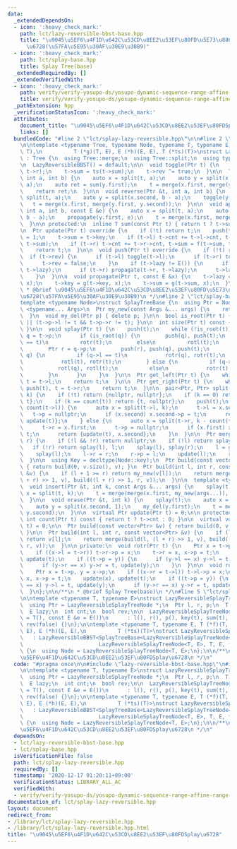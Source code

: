 ```yaml
---
data:
  _extendedDependsOn:
  - icon: ':heavy_check_mark:'
    path: lct/lazy-reversible-bbst-base.hpp
    title: "\u9045\u5EF6\u4F1D\u642C\u53CD\u8EE2\u53EF\u80FD\u5E73\u8861\u4E8C\u5206\
      \u6728(\u57FA\u5E95\u30AF\u30E9\u30B9)"
  - icon: ':heavy_check_mark:'
    path: lct/splay-base.hpp
    title: Splay Tree(base)
  _extendedRequiredBy: []
  _extendedVerifiedWith:
  - icon: ':heavy_check_mark:'
    path: verify/verify-yosupo-ds/yosupo-dynamic-sequence-range-affine-range-sum-splay.test.cpp
    title: verify/verify-yosupo-ds/yosupo-dynamic-sequence-range-affine-range-sum-splay.test.cpp
  _pathExtension: hpp
  _verificationStatusIcon: ':heavy_check_mark:'
  attributes:
    document_title: "\u9045\u5EF6\u4F1D\u642C\u53CD\u8EE2\u53EF\u80FDSplay\u6728"
    links: []
  bundledCode: "#line 2 \"lct/splay-lazy-reversible.hpp\"\n\n#line 2 \"lct/lazy-reversible-bbst-base.hpp\"\
    \n\ntemplate <typename Tree, typename Node, typename T, typename E, T (*f)(T,\
    \ T),\n          T (*g)(T, E), E (*h)(E, E), T (*ts)(T)>\nstruct LazyReversibleBBST\
    \ : Tree {\n  using Tree::merge;\n  using Tree::split;\n  using typename Tree::Ptr;\n\
    \n  LazyReversibleBBST() = default;\n\n  void toggle(Ptr t) {\n    swap(t->l,\
    \ t->r);\n    t->sum = ts(t->sum);\n    t->rev ^= true;\n  }\n\n  T fold(Ptr &t,\
    \ int a, int b) {\n    auto x = split(t, a);\n    auto y = split(x.second, b -\
    \ a);\n    auto ret = sum(y.first);\n    t = merge(x.first, merge(y.first, y.second));\n\
    \    return ret;\n  }\n\n  void reverse(Ptr &t, int a, int b) {\n    auto x =\
    \ split(t, a);\n    auto y = split(x.second, b - a);\n    toggle(y.first);\n \
    \   t = merge(x.first, merge(y.first, y.second));\n  }\n\n  void apply(Ptr &t,\
    \ int a, int b, const E &e) {\n    auto x = split(t, a);\n    auto y = split(x.second,\
    \ b - a);\n    propagate(y.first, e);\n    t = merge(x.first, merge(y.first, y.second));\n\
    \  }\n\n protected:\n  inline T sum(const Ptr t) { return t ? t->sum : T(); }\n\
    \n  Ptr update(Ptr t) override {\n    if (!t) return t;\n    push(t);\n    t->cnt\
    \ = 1;\n    t->sum = t->key;\n    if (t->l) t->cnt += t->l->cnt, t->sum = f(t->l->sum,\
    \ t->sum);\n    if (t->r) t->cnt += t->r->cnt, t->sum = f(t->sum, t->r->sum);\n\
    \    return t;\n  }\n\n  void push(Ptr t) override {\n    if (!t) return;\n  \
    \  if (t->rev) {\n      if (t->l) toggle(t->l);\n      if (t->r) toggle(t->r);\n\
    \      t->rev = false;\n    }\n    if (t->lazy != E()) {\n      if (t->l) propagate(t->l,\
    \ t->lazy);\n      if (t->r) propagate(t->r, t->lazy);\n      t->lazy = E();\n\
    \    }\n  }\n\n  void propagate(Ptr t, const E &x) {\n    t->lazy = h(t->lazy,\
    \ x);\n    t->key = g(t->key, x);\n    t->sum = g(t->sum, x);\n  }\n};\n\n/**\n\
    \ * @brief \u9045\u5EF6\u4F1D\u642C\u53CD\u8EE2\u53EF\u80FD\u5E73\u8861\u4E8C\u5206\
    \u6728(\u57FA\u5E95\u30AF\u30E9\u30B9)\n */\n#line 2 \"lct/splay-base.hpp\"\n\n\
    template <typename Node>\nstruct SplayTreeBase {\n  using Ptr = Node *;\n  template\
    \ <typename... Args>\n  Ptr my_new(const Args &... args) {\n    return new Node(args...);\n\
    \  }\n  void my_del(Ptr p) { delete p; }\n\n  bool is_root(Ptr t) { return !(t->p)\
    \ || (t->p->l != t && t->p->r != t); }\n\n  int size(Ptr t) const { return count(t);\
    \ }\n\n  void splay(Ptr t) {\n    push(t);\n    while (!is_root(t)) {\n      Ptr\
    \ q = t->p;\n      if (is_root(q)) {\n        push(q), push(t);\n        if (q->l\
    \ == t)\n          rotr(t);\n        else\n          rotl(t);\n      } else {\n\
    \        Ptr r = q->p;\n        push(r), push(q), push(t);\n        if (r->l ==\
    \ q) {\n          if (q->l == t)\n            rotr(q), rotr(t);\n          else\n\
    \            rotl(t), rotr(t);\n        } else {\n          if (q->r == t)\n \
    \           rotl(q), rotl(t);\n          else\n            rotr(t), rotl(t);\n\
    \        }\n      }\n    }\n  }\n\n  Ptr get_left(Ptr t) {\n    while (t->l) push(t),\
    \ t = t->l;\n    return t;\n  }\n\n  Ptr get_right(Ptr t) {\n    while (t->r)\
    \ push(t), t = t->r;\n    return t;\n  }\n\n  pair<Ptr, Ptr> split(Ptr t, int\
    \ k) {\n    if (!t) return {nullptr, nullptr};\n    if (k == 0) return {nullptr,\
    \ t};\n    if (k == count(t)) return {t, nullptr};\n    push(t);\n    if (k <=\
    \ count(t->l)) {\n      auto x = split(t->l, k);\n      t->l = x.second;\n   \
    \   t->p = nullptr;\n      if (x.second) x.second->p = t;\n      return {x.first,\
    \ update(t)};\n    } else {\n      auto x = split(t->r, k - count(t->l) - 1);\n\
    \      t->r = x.first;\n      t->p = nullptr;\n      if (x.first) x.first->p =\
    \ t;\n      return {update(t), x.second};\n    }\n  }\n\n  Ptr merge(Ptr l, Ptr\
    \ r) {\n    if (!l && !r) return nullptr;\n    if (!l) return splay(r), r;\n \
    \   if (!r) return splay(l), l;\n    splay(l), splay(r);\n    l = get_right(l);\n\
    \    splay(l);\n    l->r = r;\n    r->p = l;\n    update(l);\n    return l;\n\
    \  }\n\n  using Key = decltype(Node::key);\n  Ptr build(const vector<Key> &v)\
    \ { return build(0, v.size(), v); }\n  Ptr build(int l, int r, const vector<Key>\
    \ &v) {\n    if (l + 1 >= r) return my_new(v[l]);\n    return merge(build(l, (l\
    \ + r) >> 1, v), build((l + r) >> 1, r, v));\n  }\n\n  template <typename... Args>\n\
    \  void insert(Ptr &t, int k, const Args &... args) {\n    splay(t);\n    auto\
    \ x = split(t, k);\n    t = merge(merge(x.first, my_new(args...)), x.second);\n\
    \  }\n\n  void erase(Ptr &t, int k) {\n    splay(t);\n    auto x = split(t, k);\n\
    \    auto y = split(x.second, 1);\n    my_del(y.first);\n    t = merge(x.first,\
    \ y.second);\n  }\n\n  virtual Ptr update(Ptr t) = 0;\n\n protected:\n  inline\
    \ int count(Ptr t) const { return t ? t->cnt : 0; }\n\n  virtual void push(Ptr\
    \ t) = 0;\n\n  Ptr build(const vector<Ptr> &v) { return build(0, v.size(), v);\
    \ }\n\n  Ptr build(int l, int r, const vector<Ptr> &v) {\n    if (l + 1 >= r)\
    \ return v[l];\n    return merge(build(l, (l + r) >> 1, v), build((l + r) >> 1,\
    \ r, v));\n  }\n\n private:\n  void rotr(Ptr t) {\n    Ptr x = t->p, y = x->p;\n\
    \    if ((x->l = t->r)) t->r->p = x;\n    t->r = x, x->p = t;\n    update(x),\
    \ update(t);\n    if ((t->p = y)) {\n      if (y->l == x) y->l = t, update(y);\n\
    \      if (y->r == x) y->r = t, update(y);\n    }\n  }\n\n  void rotl(Ptr t) {\n\
    \    Ptr x = t->p, y = x->p;\n    if ((x->r = t->l)) t->l->p = x;\n    t->l =\
    \ x, x->p = t;\n    update(x), update(t);\n    if ((t->p = y)) {\n      if (y->l\
    \ == x) y->l = t, update(y);\n      if (y->r == x) y->r = t, update(y);\n    }\n\
    \  }\n};\n\n/**\n * @brief Splay Tree(base)\n */\n#line 5 \"lct/splay-lazy-reversible.hpp\"\
    \n\ntemplate <typename T, typename E>\nstruct LazyReversibleSplayTreeNode {\n\
    \  using Ptr = LazyReversibleSplayTreeNode *;\n  Ptr l, r, p;\n  T key, sum;\n\
    \  E lazy;\n  int cnt;\n  bool rev;\n\n  LazyReversibleSplayTreeNode(const T &t\
    \ = T(), const E &e = E())\n      : l(), r(), p(), key(t), sum(t), lazy(e), cnt(1),\
    \ rev(false) {}\n};\n\ntemplate <typename T, typename E, T (*f)(T, T), T (*g)(T,\
    \ E), E (*h)(E, E),\n          T (*ts)(T)>\nstruct LazyReversibleSplayTree\n \
    \   : LazyReversibleBBST<SplayTreeBase<LazyReversibleSplayTreeNode<T, E>>,\n \
    \                        LazyReversibleSplayTreeNode<T, E>, T, E, f, g, h, ts>\
    \ {\n  using Node = LazyReversibleSplayTreeNode<T, E>;\n};\n\n/**\n * @brief \u9045\
    \u5EF6\u4F1D\u642C\u53CD\u8EE2\u53EF\u80FDSplay\u6728\n */\n"
  code: "#pragma once\n\n#include \"lazy-reversible-bbst-base.hpp\"\n#include \"splay-base.hpp\"\
    \n\ntemplate <typename T, typename E>\nstruct LazyReversibleSplayTreeNode {\n\
    \  using Ptr = LazyReversibleSplayTreeNode *;\n  Ptr l, r, p;\n  T key, sum;\n\
    \  E lazy;\n  int cnt;\n  bool rev;\n\n  LazyReversibleSplayTreeNode(const T &t\
    \ = T(), const E &e = E())\n      : l(), r(), p(), key(t), sum(t), lazy(e), cnt(1),\
    \ rev(false) {}\n};\n\ntemplate <typename T, typename E, T (*f)(T, T), T (*g)(T,\
    \ E), E (*h)(E, E),\n          T (*ts)(T)>\nstruct LazyReversibleSplayTree\n \
    \   : LazyReversibleBBST<SplayTreeBase<LazyReversibleSplayTreeNode<T, E>>,\n \
    \                        LazyReversibleSplayTreeNode<T, E>, T, E, f, g, h, ts>\
    \ {\n  using Node = LazyReversibleSplayTreeNode<T, E>;\n};\n\n/**\n * @brief \u9045\
    \u5EF6\u4F1D\u642C\u53CD\u8EE2\u53EF\u80FDSplay\u6728\n */\n"
  dependsOn:
  - lct/lazy-reversible-bbst-base.hpp
  - lct/splay-base.hpp
  isVerificationFile: false
  path: lct/splay-lazy-reversible.hpp
  requiredBy: []
  timestamp: '2020-12-17 01:20:11+09:00'
  verificationStatus: LIBRARY_ALL_AC
  verifiedWith:
  - verify/verify-yosupo-ds/yosupo-dynamic-sequence-range-affine-range-sum-splay.test.cpp
documentation_of: lct/splay-lazy-reversible.hpp
layout: document
redirect_from:
- /library/lct/splay-lazy-reversible.hpp
- /library/lct/splay-lazy-reversible.hpp.html
title: "\u9045\u5EF6\u4F1D\u642C\u53CD\u8EE2\u53EF\u80FDSplay\u6728"
---
```

